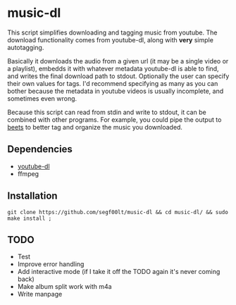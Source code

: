 # music-dl

This script simplifies downloading and tagging music from youtube. The
download functionality comes from youtube-dl, along with **very** simple
autotagging.

Basically it downloads the audio from a given url (it may
be a single video or a playlist), embedds it with whatever metadata
youtube-dl is able to find, and writes the final download path to stdout.
Optionally the user can specify their own values for tags. I'd recommend
specifying as many as you can bother because the metadata in youtube videos is
usually incomplete, and sometimes even wrong.

Because this script can read from stdin and write to stdout, it can be combined
with other programs. For example, you could pipe the output to
[beets](https://beets.io/) to better tag and organize the music you downloaded.

## Dependencies

- [youtube-dl](https://youtube-dl.org/)
- ffmpeg

## Installation

`git clone https://github.com/segf00lt/music-dl && cd music-dl/ && sudo make install ;`

## TODO

- Test
- Improve error handling
- Add interactive mode (if I take it off the TODO again it's never coming back)
- Make album split work with m4a
- Write manpage
